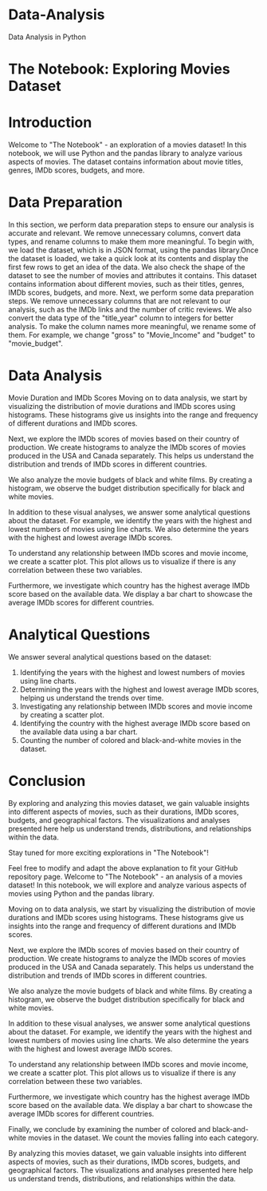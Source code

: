 # Data-Analysis
Data Analysis in Python
# The Notebook: Exploring Movies Dataset
# Introduction
Welcome to "The Notebook" - an exploration of a movies dataset! In this notebook, we will use Python and the pandas library to analyze various aspects of movies. The dataset contains information about movie titles, genres, IMDb scores, budgets, and more.

# Data Preparation
In this section, we perform data preparation steps to ensure our analysis is accurate and relevant. We remove unnecessary columns, convert data types, and rename columns to make them more meaningful. To begin with, we load the dataset, which is in JSON format, using the pandas library.Once the dataset is loaded, we take a quick look at its contents and display the first few rows to get an idea of the data. We also check the shape of the dataset to see the number of movies and attributes it contains. This dataset contains information about different movies, such as their titles, genres, IMDb scores, budgets, and more. Next, we perform some data preparation steps. We remove unnecessary columns that are not relevant to our analysis, such as the IMDb links and the number of critic reviews. We also convert the data type of the "title_year" column to integers for better analysis. To make the column names more meaningful, we rename some of them. For example, we change "gross" to "Movie_Income" and "budget" to "movie_budget".

# Data Analysis
Movie Duration and IMDb Scores
Moving on to data analysis, we start by visualizing the distribution of movie durations and IMDb scores using histograms. These histograms give us insights into the range and frequency of different durations and IMDb scores.

Next, we explore the IMDb scores of movies based on their country of production. We create histograms to analyze the IMDb scores of movies produced in the USA and Canada separately. This helps us understand the distribution and trends of IMDb scores in different countries.

We also analyze the movie budgets of black and white films. By creating a histogram, we observe the budget distribution specifically for black and white movies.

In addition to these visual analyses, we answer some analytical questions about the dataset. For example, we identify the years with the highest and lowest numbers of movies using line charts. We also determine the years with the highest and lowest average IMDb scores.

To understand any relationship between IMDb scores and movie income, we create a scatter plot. This plot allows us to visualize if there is any correlation between these two variables.

Furthermore, we investigate which country has the highest average IMDb score based on the available data. We display a bar chart to showcase the average IMDb scores for different countries.

# Analytical Questions
We answer several analytical questions based on the dataset:

1. Identifying the years with the highest and lowest numbers of movies using line charts.
2. Determining the years with the highest and lowest average IMDb scores, helping us understand the trends over time.
3. Investigating any relationship between IMDb scores and movie income by creating a scatter plot.
4. Identifying the country with the highest average IMDb score based on the available data using a bar chart.
5. Counting the number of colored and black-and-white movies in the dataset.
# Conclusion
By exploring and analyzing this movies dataset, we gain valuable insights into different aspects of movies, such as their durations, IMDb scores, budgets, and geographical factors. The visualizations and analyses presented here help us understand trends, distributions, and relationships within the data.

Stay tuned for more exciting explorations in "The Notebook"!

Feel free to modify and adapt the above explanation to fit your GitHub repository page.
Welcome to "The Notebook" - an analysis of a movies dataset! In this notebook, we will explore and analyze various aspects of movies using Python and the pandas library.





Moving on to data analysis, we start by visualizing the distribution of movie durations and IMDb scores using histograms. These histograms give us insights into the range and frequency of different durations and IMDb scores.

Next, we explore the IMDb scores of movies based on their country of production. We create histograms to analyze the IMDb scores of movies produced in the USA and Canada separately. This helps us understand the distribution and trends of IMDb scores in different countries.

We also analyze the movie budgets of black and white films. By creating a histogram, we observe the budget distribution specifically for black and white movies.

In addition to these visual analyses, we answer some analytical questions about the dataset. For example, we identify the years with the highest and lowest numbers of movies using line charts. We also determine the years with the highest and lowest average IMDb scores.

To understand any relationship between IMDb scores and movie income, we create a scatter plot. This plot allows us to visualize if there is any correlation between these two variables.

Furthermore, we investigate which country has the highest average IMDb score based on the available data. We display a bar chart to showcase the average IMDb scores for different countries.

Finally, we conclude by examining the number of colored and black-and-white movies in the dataset. We count the movies falling into each category.

By analyzing this movies dataset, we gain valuable insights into different aspects of movies, such as their durations, IMDb scores, budgets, and geographical factors. The visualizations and analyses presented here help us understand trends, distributions, and relationships within the data.
